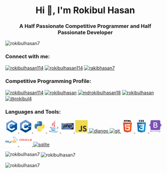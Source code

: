 <h1 align="center">Hi 👋, I'm Rokibul Hasan</h1>
<h3 align="center">A Half Passionate Competitive Programmer and Half Passionate Developer</h3>

<p align="left"> <img src="https://komarev.com/ghpvc/?username=rokibulhasan7&label=Profile%20views&color=0e75b6&style=flat" alt="rokibulhasan7" /> </p>

<!--p align="left"> <a href="https://github.com/ryo-ma/github-profile-trophy"><img src="https://github-profile-trophy.vercel.app/?username=rokibulhasan7" alt="rokibulhasan7" /></a> </p>

<p align="left"> <a href="https://twitter.com/rokibulhasan114" target="blank"><img src="https://img.shields.io/twitter/follow/rokibulhasan114?logo=twitter&style=for-the-badge" alt="rokibulhasan114" /></a> </p>-->

<h3 align="left">Connect with me:</h3>
<p align="left">
<a href="https://linkedin.com/in/rokibulhasan114" target="blank"><img align="center" src="https://raw.githubusercontent.com/rahuldkjain/github-profile-readme-generator/master/src/images/icons/Social/linked-in-alt.svg" alt="rokibulhasan114" height="30" width="40" /></a>
<a href="https://twitter.com/rokibulhasan114" target="blank"><img align="center" src="https://raw.githubusercontent.com/rahuldkjain/github-profile-readme-generator/master/src/images/icons/Social/twitter.svg" alt="rokibulhasan114" height="30" width="40" /></a>
<a href="https://instagram.com/rakibhasan7" target="blank"><img align="center" src="https://raw.githubusercontent.com/rahuldkjain/github-profile-readme-generator/master/src/images/icons/Social/instagram.svg" alt="rakibhasan7" height="30" width="40" /></a>
</p>
<h3 align="left">Competitive Programming Profile:</h3>
<p align="left">
<a href="https://codeforces.com/profile/rokibulhasan114" target="blank"><img align="center" src="https://raw.githubusercontent.com/rahuldkjain/github-profile-readme-generator/master/src/images/icons/Social/codeforces.svg" alt="rokibulhasan114" height="30" width="40" /></a>
<a href="https://www.codechef.com/users/rokibulhasan" target="blank"><img align="center" src="https://cdn.jsdelivr.net/npm/simple-icons@3.1.0/icons/codechef.svg" alt="rokibulhasan" height="30" width="40" /></a>
<a href="https://www.hackerrank.com/mdrokibulhasan18" target="blank"><img align="center" src="https://raw.githubusercontent.com/rahuldkjain/github-profile-readme-generator/master/src/images/icons/Social/hackerrank.svg" alt="mdrokibulhasan18" height="30" width="40" /></a>
<a href="https://www.leetcode.com/rokibulhasan" target="blank"><img align="center" src="https://raw.githubusercontent.com/rahuldkjain/github-profile-readme-generator/master/src/images/icons/Social/leet-code.svg" alt="rokibulhasan" height="30" width="40" /></a>
<a href="https://www.hackerearth.com/@rokibul4" target="blank"><img align="center" src="https://raw.githubusercontent.com/rahuldkjain/github-profile-readme-generator/master/src/images/icons/Social/hackerearth.svg" alt="@rokibul4" height="30" width="40" /></a>
</p>

<h3 align="left">Languages and Tools:</h3>
<p align="left"> <a href="https://www.cprogramming.com/" target="_blank" rel="noreferrer"> <img src="https://raw.githubusercontent.com/devicons/devicon/master/icons/c/c-original.svg" alt="c" width="40" height="40"/> </a> <a href="https://www.w3schools.com/cpp/" target="_blank" rel="noreferrer"> <img src="https://raw.githubusercontent.com/devicons/devicon/master/icons/cplusplus/cplusplus-original.svg" alt="cplusplus" width="40" height="40"/> </a> <a href="https://www.python.org" target="_blank" rel="noreferrer"> <img src="https://raw.githubusercontent.com/devicons/devicon/master/icons/python/python-original.svg" alt="python" width="40" height="40"/> </a> <a href="https://www.java.com" target="_blank" rel="noreferrer"> <img src="https://raw.githubusercontent.com/devicons/devicon/master/icons/java/java-original.svg" alt="java" width="40" height="40"/> </a> <a href="https://www.php.net" target="_blank"> <img src="https://raw.githubusercontent.com/devicons/devicon/master/icons/php/php-original.svg" alt="php" width="40" height="40"/> </a> <a href="https://developer.mozilla.org/en-US/docs/Web/JavaScript" target="_blank" rel="noreferrer"> <img src="https://raw.githubusercontent.com/devicons/devicon/master/icons/javascript/javascript-original.svg" alt="javascript" width="40" height="40"/> </a> <a href="https://www.djangoproject.com/" target="_blank" rel="noreferrer"> <img src="https://cdn.worldvectorlogo.com/logos/django.svg" alt="django" width="40" height="40"/> </a> <a href="https://git-scm.com/" target="_blank" rel="noreferrer"> <img src="https://www.vectorlogo.zone/logos/git-scm/git-scm-icon.svg" alt="git" width="40" height="40"/> </a> <a href="https://www.w3.org/html/" target="_blank" rel="noreferrer"> <img src="https://raw.githubusercontent.com/devicons/devicon/master/icons/html5/html5-original-wordmark.svg" alt="html5" width="40" height="40"/> </a> <a href="https://www.w3schools.com/css/" target="_blank" rel="noreferrer"> <img src="https://raw.githubusercontent.com/devicons/devicon/master/icons/css3/css3-original-wordmark.svg" alt="css3" width="40" height="40"/> <a href="https://getbootstrap.com" target="_blank" rel="noreferrer"> <img src="https://raw.githubusercontent.com/devicons/devicon/master/icons/bootstrap/bootstrap-plain-wordmark.svg" alt="bootstrap" width="40" height="40"/> </a> <a href="https://www.mysql.com/" target="_blank" rel="noreferrer"> <img src="https://raw.githubusercontent.com/devicons/devicon/master/icons/mysql/mysql-original-wordmark.svg" alt="mysql" width="40" height="40"/> </a> <a href="https://www.oracle.com/" target="_blank" rel="noreferrer"> <img src="https://raw.githubusercontent.com/devicons/devicon/master/icons/oracle/oracle-original.svg" alt="oracle" width="40" height="40"/> </a> <a href="https://www.sqlite.org/" target="_blank" rel="noreferrer"> <img src="https://www.vectorlogo.zone/logos/sqlite/sqlite-icon.svg" alt="sqlite" width="40" height="40"/> </a> </p>

<p><img align="left" src="https://github-readme-stats.vercel.app/api/top-langs?username=rokibulhasan7&show_icons=true&locale=en&layout=compact" alt="rokibulhasan7" /></p>

<p>&nbsp;<img align="center" src="https://github-readme-stats.vercel.app/api?username=rokibulhasan7&show_icons=true&locale=en" alt="rokibulhasan7" /></p>

<p><img align="center" src="https://github-readme-streak-stats.herokuapp.com/?user=rokibulhasan7&" alt="rokibulhasan7" /></p>

